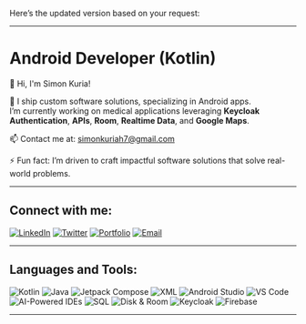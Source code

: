 Here’s the updated version based on your request:  

---

# Android Developer (Kotlin)  

👋 Hi, I'm Simon Kuria!  

🔭 I ship custom software solutions, specializing in Android apps.  
I’m currently working on medical applications leveraging **Keycloak Authentication**, **APIs**, **Room**, **Realtime Data**, and **Google Maps**.  

📫 Contact me at: [simonkuriah7@gmail.com](mailto:simonkuriah7@gmail.com)  

⚡ Fun fact: I’m driven to craft impactful software solutions that solve real-world problems.  

---  

## Connect with me:  
[![LinkedIn](https://img.shields.io/badge/-LinkedIn-blue?style=flat&logo=linkedin)](https://www.linkedin.com/in/simon-kuria-4562301a6/) [![Twitter](https://img.shields.io/badge/-Twitter-1DA1F2?style=flat&logo=twitter&logoColor=white)](https://x.com/@mosho_no) [![Portfolio](https://img.shields.io/badge/-Portfolio-black?style=flat&logo=github)](https://simonandroid.vercel.app/) [![Email](https://img.shields.io/badge/-Email-D14836?style=flat&logo=gmail&logoColor=white)](mailto:simonkuriah7@gmail.com)  

---  

## Languages and Tools:  
![Kotlin](https://img.shields.io/badge/-Kotlin-0095D5?style=flat&logo=kotlin&logoColor=white) ![Java](https://img.shields.io/badge/-Java-007396?style=flat&logo=java&logoColor=white) ![Jetpack Compose](https://img.shields.io/badge/-Compose-4285F4?style=flat&logo=android) ![XML](https://img.shields.io/badge/-XML-E34F26?style=flat&logo=html5&logoColor=white) ![Android Studio](https://img.shields.io/badge/-Android%20Studio-3DDC84?style=flat&logo=android-studio&logoColor=white) ![VS Code](https://img.shields.io/badge/-VS%20Code-007ACC?style=flat&logo=visual-studio-code&logoColor=white) ![AI-Powered IDEs](https://img.shields.io/badge/-AI%20Powered%20IDEs-black?style=flat&logo=github-copilot&logoColor=white) ![SQL](https://img.shields.io/badge/-SQL-4479A1?style=flat&logo=mysql&logoColor=white) ![Disk & Room](https://img.shields.io/badge/-Disk%20%26%20Room-007ACC?style=flat&logo=android&logoColor=white) ![Keycloak](https://img.shields.io/badge/-Keycloak-0078D7?style=flat&logo=keycloak&logoColor=white) ![Firebase](https://img.shields.io/badge/-Firebase-FFCA28?style=flat&logo=firebase&logoColor=black)  

---  
